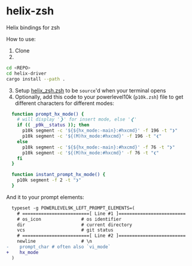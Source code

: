# helix-zsh
Helix bindings for zsh

How to use:

1. Clone
2.
```sh
cd <REPO>
cd helix-driver
cargo install --path .
```

3. Setup [helix_zsh.zsh](./helix_zsh.zsh) to be `source`'d when your terminal opens
4. Optionally, add this code to your powerlevel10k (`p10k.zsh`) file to get different characters for different modes:

```sh
  function prompt_hx_mode() {
    # will display '❯' for insert mode, else '❮'
    if (( _p9k__status )); then
      p10k segment -c '${${hx_mode:-main}:#hxcmd}' -f 196 -t "❯"
      p10k segment -c '${(M)hx_mode:#hxcmd}' -f 196 -t "❮"
    else
      p10k segment -c '${${hx_mode:-main}:#hxcmd}' -f 76 -t "❯"
      p10k segment -c '${(M)hx_mode:#hxcmd}' -f 76 -t "❮"
    fi
  }

  function instant_prompt_hx_mode() {
    p10k segment -f 2 -t "❯"
  }
```

And it to your prompt elements:

```diff
  typeset -g POWERLEVEL9K_LEFT_PROMPT_ELEMENTS=(
    # =========================[ Line #1 ]=========================
    # os_icon               # os identifier
    dir                     # current directory
    vcs                     # git status
    # =========================[ Line #2 ]=========================
    newline                 # \n
-    prompt_char # often also `vi_mode`
+    hx_mode
  )
```
